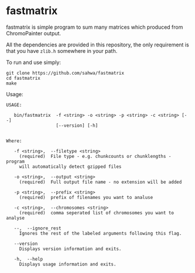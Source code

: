 # fastmatrix

fastmatrix is simple program to sum many matrices which produced from ChromoPainter output. 

All the dependencies are provided in this repository, the only requirement is that you have ``zlib.h`` somewhere in your path.

To run and use simply:

```
git clone https://github.com/sahwa/fastmatrix
cd fastmatrix
make 
```

Usage:

```
USAGE:

   bin/fastmatrix  -f <string> -o <string> -p <string> -c <string> [--]
                   [--version] [-h]


Where:

   -f <string>,  --filetype <string>
     (required)  File type - e.g. chunkcounts or chunklengths - program
     will automatically detect gzipped files

   -o <string>,  --output <string>
     (required)  Full output file name - no extension will be added

   -p <string>,  --prefix <string>
     (required)  prefix of filenames you want to analuse

   -c <string>,  --chromosomes <string>
     (required)  comma seperated list of chromosomes you want to analyse

   --,  --ignore_rest
     Ignores the rest of the labeled arguments following this flag.

   --version
     Displays version information and exits.

   -h,  --help
     Displays usage information and exits.
```
